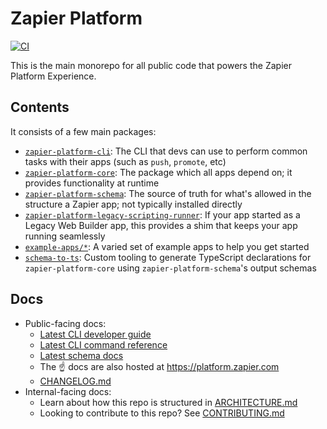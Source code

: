 # Zapier Platform

[![CI](https://github.com/zapier/zapier-platform/actions/workflows/ci.yaml/badge.svg)](https://github.com/zapier/zapier-platform/actions/workflows/ci.yaml)

This is the main monorepo for all public code that powers the Zapier Platform Experience.

## Contents

It consists of a few main packages:

- [`zapier-platform-cli`](packages/cli): The CLI that devs can use to perform common tasks with their apps (such as `push`, `promote`, etc)
- [`zapier-platform-core`](packages/core): The package which all apps depend on; it provides functionality at runtime
- [`zapier-platform-schema`](packages/schema): The source of truth for what's allowed in the structure a Zapier app; not typically installed directly
- [`zapier-platform-legacy-scripting-runner`](packages/legacy-scripting-runner): If your app started as a Legacy Web Builder app, this provides a shim that keeps your app running seamlessly
- [`example-apps/*`](example-apps): A varied set of example apps to help you get started
- [`schema-to-ts`](schema-to-ts): Custom tooling to generate TypeScript declarations for `zapier-platform-core` using `zapier-platform-schema`'s output schemas

## Docs

* Public-facing docs:
  - [Latest CLI developer guide](packages/cli/README.md)
  - [Latest CLI command reference](packages/cli/docs/cli.md)
  - [Latest schema docs](packages/schema/docs/build/schema.md)
  - The :point_up: docs are also hosted at https://platform.zapier.com
  - [CHANGELOG.md](CHANGELOG.md)
* Internal-facing docs:
  - Learn about how this repo is structured in [ARCHITECTURE.md](ARCHITECTURE.md)
  - Looking to contribute to this repo? See [CONTRIBUTING.md](CONTRIBUTING.md)
